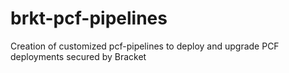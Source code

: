 # brkt-pcf-pipelines
Creation of customized pcf-pipelines to deploy and upgrade PCF deployments secured by Bracket
